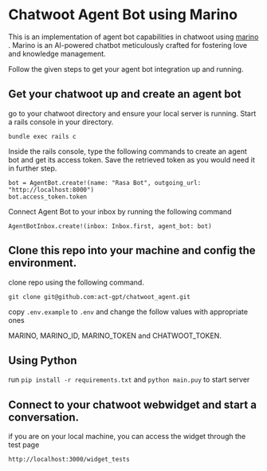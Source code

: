 
# Chatwoot Agent Bot using Marino

This is an implementation of agent bot capabilities in chatwoot using [marino](https://github/act-gpt/marino) . Marino is an AI-powered chatbot meticulously crafted for fostering love and knowledge management.

Follow the given steps to get your agent bot integration up and running. 


##  Get your chatwoot up and create an agent bot

go to your chatwoot directory and ensure your local server is running.  Start a rails console in your directory.

```
bundle exec rails c
```

Inside the rails console, type the following commands to create an agent bot and get its access token. Save the retrieved token as you would need it in further step.

```
bot = AgentBot.create!(name: "Rasa Bot", outgoing_url: "http://localhost:8000")
bot.access_token.token
```

Connect Agent Bot to your inbox by running the following command

```
AgentBotInbox.create!(inbox: Inbox.first, agent_bot: bot)
```

## Clone this repo into your machine and config the environment. 


clone repo using the following command. 

```
git clone git@github.com:act-gpt/chatwoot_agent.git
```

copy `.env.example` to `.env` and change the follow values with appropriate ones

MARINO, MARINO_ID, MARINO_TOKEN and CHATWOOT_TOKEN.

## Using Python

run `pip install -r requirements.txt` and `python main.puy` to start server


## Connect to your chatwoot webwidget and start a conversation. 

if you are on your local machine, you can access the widget through the test page

```
http://localhost:3000/widget_tests
```
